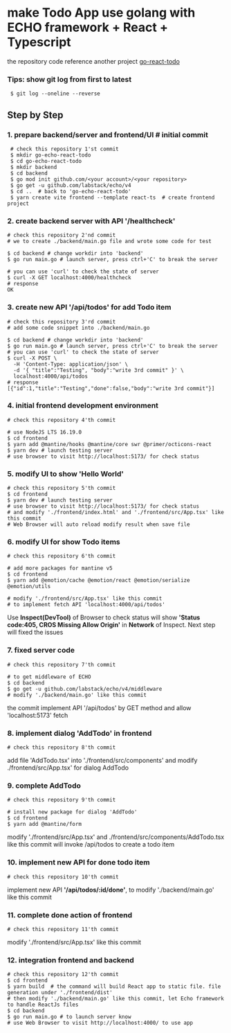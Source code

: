 make Todo App use golang with ECHO framework + React + Typescript
===

the repository code reference another project [go-react-todo](https://github.com/KunYi/go-react-todo)

### Tips: show git log from first to latest
```
 $ git log --oneline --reverse
```

## Step by Step

### 1. prepare backend/server and frontend/UI  # initial commit
```
 # check this repository 1'st commit
 $ mkdir go-echo-react-todo
 $ cd go-echo-react-todo
 $ mkdir backend
 $ cd backend
 $ go mod init github.com/<your account>/<your repository>
 $ go get -u github.com/labstack/echo/v4
 $ cd ..  # back to 'go-echo-react-todo'
 $ yarn create vite frontend --template react-ts  # create frontend project
```

### 2. create backend server with API '/healthcheck'
```
# check this repository 2'nd commit
# we to create ./backend/main.go file and wrote some code for test

$ cd backend # change workdir into 'backend'
$ go run main.go # launch server, press ctrl+'C' to break the server

# you can use 'curl' to check the state of server
$ curl -X GET localhost:4000/healthcheck
# response
OK
```

### 3. create new API '/api/todos' for add Todo item
```
# check this repository 3'rd commit
# add some code snippet into ./backend/main.go

$ cd backend # change workdir into 'backend'
$ go run main.go # launch server, press ctrl+'C' to break the server
# you can use 'curl' to check the state of server
$ curl -X POST \
  -H 'Content-Type: application/json' \
  -d '{ "title":"Testing", "body":"write 3rd commit" }' \
  localhost:4000/api/todos
# response
[{"id":1,"title":"Testing","done":false,"body":"write 3rd commit"}]
```
### 4. initial frontend development environment
```
# check this repository 4'th commit

# use NodeJS LTS 16.19.0
$ cd frontend
$ yarn add @mantine/hooks @mantine/core swr @primer/octicons-react
$ yarn dev # launch testing server
# use browser to visit http://localhost:5173/ for check status
```
### 5. modify UI to show 'Hello World'
```
# check this repository 5'th commit
$ cd frontend
$ yarn dev # launch testing server
# use browser to visit http://localhost:5173/ for check status
# and modify './frontend/index.html' and './frontend/src/App.tsx' like this commit
# Web Browser will auto reload modify result when save file
```
### 6. modify UI for show Todo items
```
# check this repository 6'th commit

# add more packages for mantine v5
$ cd frontend
$ yarn add @emotion/cache @emotion/react @emotion/serialize @emotion/utils

# modify './frontend/src/App.tsx' like this commit
# to implement fetch API 'localhost:4000/api/todos'
```
Use **Inspect(DevTool)** of Browser to check status
will show **'Status code:405, CROS Missing Allow Origin'** in **Network** of Inspect.
Next step will fixed the issues

### 7. fixed server code
```
# check this repository 7'th commit

# to get middleware of ECHO
$ cd backend
$ go get -u github.com/labstack/echo/v4/middleware
# modify './backend/main.go' like this commit
```
the commit implement API '/api/todos' by GET method and allow 'localhost:5173' fetch

### 8. implement dialog 'AddTodo' in frontend
```
# check this repository 8'th commit
```
add file 'AddTodo.tsx' into './frontend/src/components' and modify ./frontend/src/App.tsx' for dialog AddTodo

### 9. complete AddTodo
```
# check this repository 9'th commit

# install new package for dialog 'AddTodo'
$ cd frontend
$ yarn add @mantine/form
```
modify './frontend/src/App.tsx' and ./frontend/src/components/AddTodo.tsx like this commit
will invoke /api/todos to create a todo item

### 10. implement new API for done todo item
```
# check this repository 10'th commit
```
implement new API **'/api/todos/:id/done'**, to modify './backend/main.go' like this commit

### 11. complete done action of frontend
```
# check this repository 11'th commit
```
modify './frontend/src/App.tsx' like this commit

### 12. integration frontend and backend
```
# check this repository 12'th commit
$ cd frontend
$ yarn build  # the command will build React app to static file. file generation under './frontend/dist'
# then modify './backend/main.go' like this commit, let Echo framework to handle ReactJs files
$ cd backend
$ go run main.go # to launch server know
# use Web Browser to visit http://localhost:4000/ to use app
```

